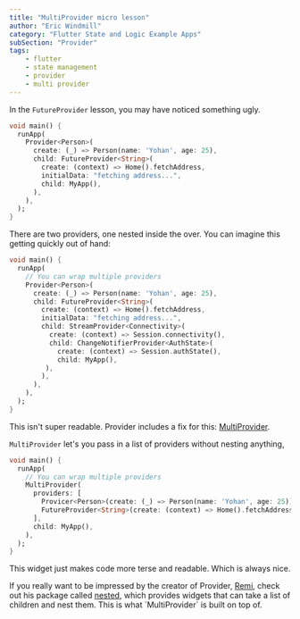 ```yaml
---
title: "MultiProvider micro lesson"
author: "Eric Windmill"
category: "Flutter State and Logic Example Apps"
subSection: "Provider"
tags:
    - flutter
    - state management
    - provider
    - multi provider
---
```


In the `FutureProvider` lesson, you may have noticed something ugly.

```dart
void main() {
  runApp(
    Provider<Person>(
      create: (_) => Person(name: 'Yohan', age: 25),
      child: FutureProvider<String>(
        create: (context) => Home().fetchAddress,
        initialData: "fetching address...", 
        child: MyApp(),
      ),
    ),
  );
}
```

There are two providers, one nested inside the over. You can imagine this getting quickly out of hand:

```dart
void main() {
  runApp(
    // You can wrap multiple providers 
    Provider<Person>(
      create: (_) => Person(name: 'Yohan', age: 25),
      child: FutureProvider<String>(
        create: (context) => Home().fetchAddress,
        initialData: "fetching address...", 
        child: StreamProvider<Connectivity>(
          create: (context) => Session.connectivity(),
          child: ChangeNotifierProvider<AuthState>(
            create: (context) => Session.authState(),
            child: MyApp(),
         ),
        ),
      ),
    ),
  );
}
```

This isn't super readable. Provider includes a fix for this: [MultiProvider](https://pub.dev/documentation/provider/latest/provider/MultiProvider-class.html).

`MultiProvider` let's you pass in a list of providers without nesting anything,

```dart
void main() {
  runApp(
    // You can wrap multiple providers 
    MultiProvider(
      providers: [
        Provicer<Person>(create: (_) => Person(name: 'Yohan', age: 25)),
        FutureProvider<String>(create: (context) => Home().fetchAddress),
      ],
      child: MyApp(),
    ),
  );
}
```

This widget just makes code more terse and readable. Which is always nice.

<div class="aside">
If you really want to be impressed by the creator of Provider, <a href="https://github.com/rrousselGit">Remi</a>, check out his package called <a href="https://pub.dev/packages/nested">nested</a>, which provides widgets that can take a list of children and nest them. This is what `MultiProvider` is built on top of.  
</div>
